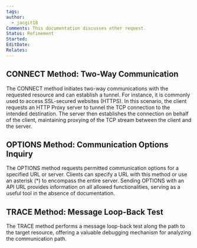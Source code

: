 ```yaml
---
tags: 
author:
  - jacgit18
Comments: This documentation discusses other request.
Status: Refinement
Started: 
EditDate: 
Relates:
---
```

## **CONNECT Method: Two-Way Communication**

The CONNECT method initiates two-way communications with the requested resource and can establish a tunnel. For instance, it is commonly used to access SSL-secured websites (HTTPS). In this scenario, the client requests an HTTP Proxy server to tunnel the TCP connection to the intended destination. The server then establishes the connection on behalf of the client, maintaining proxying of the TCP stream between the client and the server.

## **OPTIONS Method: Communication Options Inquiry**

The OPTIONS method requests permitted communication options for a specified URL or server. Clients can specify a URL with this method or use an asterisk (\*) to encompass the entire server. Sending OPTIONS with an API URL provides information on all allowed functionalities, serving as a useful tool in the absence of documentation.

## **TRACE Method: Message Loop-Back Test**

The TRACE method performs a message loop-back test along the path to the target resource, offering a valuable debugging mechanism for analyzing the communication path.